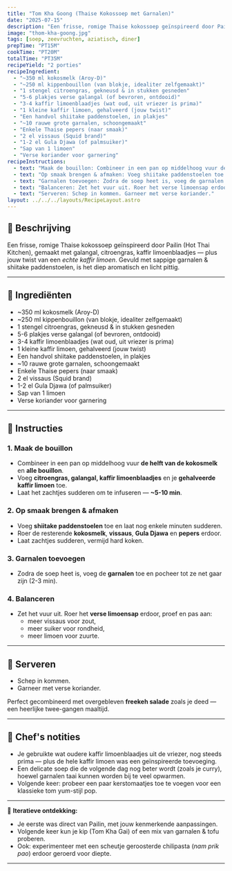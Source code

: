 ```yaml
---
title: "Tom Kha Goong (Thaise Kokossoep met Garnalen)"
date: "2025-07-15"
description: "Een frisse, romige Thaise kokossoep geïnspireerd door Pailin (Hot Thai Kitchen), gemaakt met galangal, citroengras, kaffir limoenblaadjes — plus jouw twist van een echte kaffir limoen. Gevuld met sappige garnalen & shiitake paddenstoelen, is het diep aromatisch en licht pittig."
image: "thom-kha-goong.jpg"
tags: [soep, zeevruchten, aziatisch, diner]
prepTime: "PT15M"
cookTime: "PT20M"
totalTime: "PT35M"
recipeYield: "2 porties"
recipeIngredient:
  - "~350 ml kokosmelk (Aroy-D)"
  - "~250 ml kippenbouillon (van blokje, idealiter zelfgemaakt)"
  - "1 stengel citroengras, gekneusd & in stukken gesneden"
  - "5-6 plakjes verse galangal (of bevroren, ontdooid)"
  - "3-4 kaffir limoenblaadjes (wat oud, uit vriezer is prima)"
  - "1 kleine kaffir limoen, gehalveerd (jouw twist)"
  - "Een handvol shiitake paddenstoelen, in plakjes"
  - "~10 rauwe grote garnalen, schoongemaakt"
  - "Enkele Thaise pepers (naar smaak)"
  - "2 el vissaus (Squid brand)"
  - "1-2 el Gula Djawa (of palmsuiker)"
  - "Sap van 1 limoen"
  - "Verse koriander voor garnering"
recipeInstructions:
  - text: "Maak de bouillon: Combineer in een pan op middelhoog vuur de helft van de kokosmelk en alle bouillon. Voeg citroengras, galangal, kaffir limoenblaadjes en je gehalveerde kaffir limoen toe. Laat het zachtjes sudderen om te infuseren — ~5-10 min."
  - text: "Op smaak brengen & afmaken: Voeg shiitake paddenstoelen toe en laat nog enkele minuten sudderen. Roer de resterende kokosmelk, vissaus, Gula Djawa en pepers erdoor. Laat zachtjes sudderen, vermijd hard koken."
  - text: "Garnalen toevoegen: Zodra de soep heet is, voeg de garnalen toe en pocheer tot ze net gaar zijn (2-3 min)."
  - text: "Balanceren: Zet het vuur uit. Roer het verse limoensap erdoor, proef en pas aan: meer vissaus voor zout, meer suiker voor rondheid, meer limoen voor zuurte."
  - text: "Serveren: Schep in kommen. Garneer met verse koriander."
layout: ../../../layouts/RecipeLayout.astro
---
```


## 📝 Beschrijving
Een frisse, romige Thaise kokossoep geïnspireerd door Pailin (Hot Thai Kitchen), gemaakt met galangal, citroengras, kaffir limoenblaadjes — plus jouw twist van een *echte kaffir limoen*.
Gevuld met sappige garnalen & shiitake paddenstoelen, is het diep aromatisch en licht pittig.

---

## 🛒 Ingrediënten
- ~350 ml kokosmelk (Aroy-D)
- ~250 ml kippenbouillon (van blokje, idealiter zelfgemaakt)
- 1 stengel citroengras, gekneusd & in stukken gesneden
- 5-6 plakjes verse galangal (of bevroren, ontdooid)
- 3-4 kaffir limoenblaadjes (wat oud, uit vriezer is prima)
- 1 kleine kaffir limoen, gehalveerd (jouw twist)
- Een handvol shiitake paddenstoelen, in plakjes
- ~10 rauwe grote garnalen, schoongemaakt
- Enkele Thaise pepers (naar smaak)
- 2 el vissaus (Squid brand)
- 1-2 el Gula Djawa (of palmsuiker)
- Sap van 1 limoen
- Verse koriander voor garnering

---

## 🔪 Instructies

### 1. Maak de bouillon
- Combineer in een pan op middelhoog vuur **de helft van de kokosmelk** en **alle bouillon**.
- Voeg **citroengras, galangal, kaffir limoenblaadjes** en je **gehalveerde kaffir limoen** toe.
- Laat het zachtjes sudderen om te infuseren — **~5-10 min**.

### 2. Op smaak brengen & afmaken
- Voeg **shiitake paddenstoelen** toe en laat nog enkele minuten sudderen.
- Roer de resterende **kokosmelk**, **vissaus**, **Gula Djawa** en **pepers** erdoor.
- Laat zachtjes sudderen, vermijd hard koken.

### 3. Garnalen toevoegen
- Zodra de soep heet is, voeg de **garnalen** toe en pocheer tot ze net gaar zijn (2-3 min).

### 4. Balanceren
- Zet het vuur uit. Roer het **verse limoensap** erdoor, proef en pas aan:
  - meer vissaus voor zout,
  - meer suiker voor rondheid,
  - meer limoen voor zuurte.

---

## 🥗 Serveren
- Schep in kommen.
- Garneer met verse koriander.

Perfect gecombineerd met overgebleven **freekeh salade** zoals je deed —
een heerlijke twee-gangen maaltijd.

---

## 🔄 Chef's notities
- Je gebruikte wat oudere kaffir limoenblaadjes uit de vriezer, nog steeds prima — plus de hele kaffir limoen was een geïnspireerde toevoeging.
- Een delicate soep die de volgende dag nog beter wordt (zoals je curry), hoewel garnalen taai kunnen worden bij te veel opwarmen.
- Volgende keer: probeer een paar kerstomaatjes toe te voegen voor een klassieke tom yum-stijl pop.

---

🍜 **Iteratieve ontdekking:**
- Je eerste was direct van Pailin, met jouw kenmerkende aanpassingen.
- Volgende keer kun je kip (Tom Kha Gai) of een mix van garnalen & tofu proberen.
- Ook: experimenteer met een scheutje geroosterde chilipasta (*nam prik pao*) erdoor geroerd voor diepte.

---